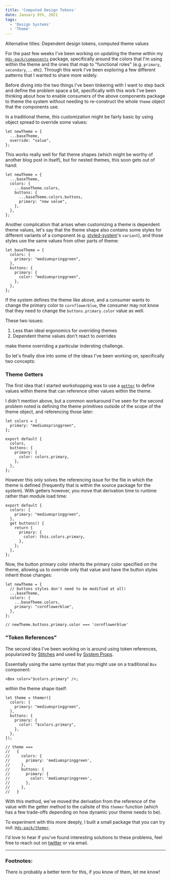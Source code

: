 ```yaml
---
title: 'Computed Design Tokens'
date: January 9th, 2021
tags:
  - 'Design Systems'
  - 'Theme'
---
```


<Text mt="$3" fontSize="$0" color="$gray400">Alternative titles: Dependent
design tokens, computed theme values</Text>

For the past few weeks I've been working on updating the theme within my
[`@ds-pack/components`](https://github.com/ds-pack/components) package,
specifically around the colors that I'm using within the theme and the ones that
map to "functional roles" (e.g. `primary`, `secondary`, ... etc). Through this
work I've been exploring a few different patterns that I wanted to share more
widely.

Before diving into the two things I've been tinkering with I want to step back
and define the problem space a bit, specifically with this work I've been
thinking about how to enable consumers of the above components package to theme
the system without needing to re-construct the whole `theme` object that the
components use.

In a traditional theme, this customization might be fairly basic by using object
spread to override some values:

```tsx
let newTheme = {
  ...baseTheme,
  override: "value",
};
```

This works really well for flat theme shapes (which might be worthy of another
blog post in itself), but for nested themes, this soon gets out of hand:

```tsx
let newTheme = {
  ...baseTheme,
  colors: {
    ...baseTheme.colors,
    buttons: {
      ...baseTheme.colors.buttons,
      primary: "new value",
    },
  },
};
```

Another complication that arises when customizing a theme is dependent theme
values, let's say that the theme shape also contains some styles for different
variants of a component (e.g. [styled-system](https://styled-system.com/)'s
`variant`), and those styles use the same values from other parts of theme:

```tsx
let baseTheme = {
  colors: {
    primary: "mediumspringgreen",
  },
  buttons: {
    primary: {
      color: "mediumspringgreen",
    },
  },
};
```

If the system defines the theme like above, and a consumer wants to change the
primary color to `cornflowerblue`, the consumer may not know that they need to
change the `buttons.primary.color` value as well.

These two issues:

1. Less than ideal ergonomics for overriding themes
2. Dependent theme values don't react to overrides

make theme overriding a particular indersting challenge.

So let's finally dive into some of the ideas I've been working on, specifically
two concepts:

### Theme Getters

The first idea that I started workshopping was to use a
[`getter`](https://developer.mozilla.org/en-US/docs/Web/JavaScript/Reference/Functions/get)
to define values within theme that can reference other values within the theme.

I didn't mention above, but a common workaround I've seen for the second problem
noted is defining the theme primitives outside of the scope of the theme object,
and referencing those later:

```tsx
let colors = {
  primary: "mediumspringgreen",
};

export default {
  colors,
  buttons: {
    primary: {
      color: colors.primary,
    },
  },
};
```

However this only solves the referencing issue for the file in which the theme
is defined (frequently that is within the source package for the system). With
getters however, you move that derivation time to runtime rather than module
load time:

```tsx
export default {
  colors: {
    primary: "mediumspringgreen",
  },
  get buttons() {
    return {
      primary: {
        color: this.colors.primary,
      },
    };
  },
};
```

Now, the button primary color inherits the primary color specified on the theme,
allowing us to override only that value and have the button styles inherit those
changes:

```tsx
let newTheme = {
  // buttons styles don't need to be modified at all!
  ...baseTheme,
  colors: {
    ...baseTheme.colors,
    primary: "cornflowerblue",
  },
};

// newTheme.buttons.primary.color === 'cornflowerblue'
```

### "Token References"

The second idea I've been working on is around using token
references<FootnoteRef id="1" />, popularized by
[Stitches](https://stitches.dev/) and used by
[System Props](http://system-props.com/).

Essentially using the same syntax that you might use on a traditional `Box`
component:

```tsx
<Box color="$colors.primary" />;
```

within the theme shape itself:

```tsx
let theme = themer({
  colors: {
    primary: "mediumspringgreen",
  },
  buttons: {
    primary: {
      color: "$colors.primary",
    },
  },
});

// theme ===
//   {
//     colors: {
//       primary: 'mediumspringgreen',
//     },
//     buttons: {
//       primary: {
//         color: 'mediumspringgreen',
//       },
//     },
//   }
```

With this method, we've moved the derivation from the reference of the value
with the getter method to the callsite of this `themer` function (which has a
few trade-offs depending on how dynamic your theme needs to be).

To experiment with this more deeply, I built a small package that you can try
out: [`@ds-pack/themer`](https://github.com/ds-pack/themer).

I'd love to hear if you've found interesting solutions to these problems, feel
free to reach out on [twitter](https://twitter.com/immatthamlin) or via
<ExternalLink href="mailto:matthewjameshamlin@gmail.com?subject=Computed Theme">email</ExternalLink>.

<Spacer />

---

<Spacer />

### Footnotes:

<Footnote id="1">There is probably a better term for this, if you know of them,
let me know!</Footnote>
